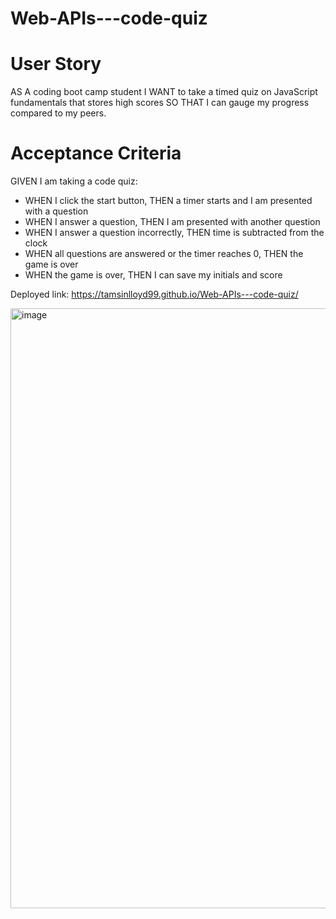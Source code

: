 # Web-APIs---code-quiz

# User Story

AS A coding boot camp student
I WANT to take a timed quiz on JavaScript fundamentals that stores high scores
SO THAT I can gauge my progress compared to my peers.

# Acceptance Criteria
GIVEN I am taking a code quiz:
- WHEN I click the start button, THEN a timer starts and I am presented with a question
- WHEN I answer a question, THEN I am presented with another question
- WHEN I answer a question incorrectly, THEN time is subtracted from the clock
- WHEN all questions are answered or the timer reaches 0, THEN the game is over
- WHEN the game is over, THEN I can save my initials and score


Deployed link: https://tamsinlloyd99.github.io/Web-APIs---code-quiz/ 

<img width="960" alt="image" src="https://github.com/TamsinLloyd99/Web-APIs---code-quiz/assets/152029548/69c5811b-84c6-4ef1-af64-71aa7477cec4">
